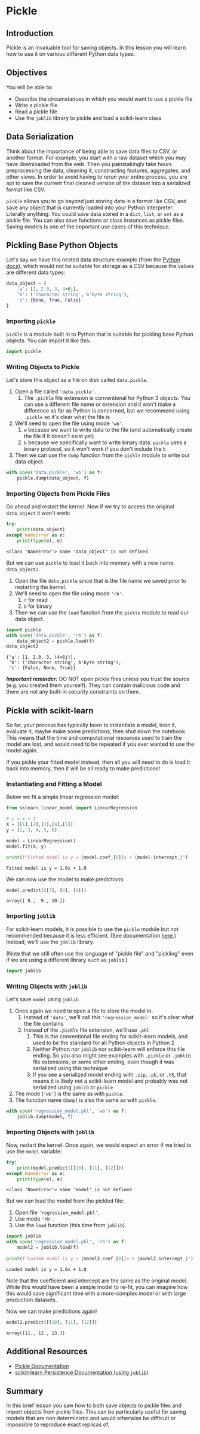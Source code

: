 # Pickle

## Introduction

Pickle is an invaluable tool for saving objects.  In this lesson you will learn how to use it on various different Python data types.

## Objectives

You will be able to:

* Describe the circumstances in which you would want to use a pickle file
* Write a pickle file
* Read a pickle file
* Use the `joblib` library to pickle and load a scikit-learn class

## Data Serialization

Think about the importance of being able to save data files to CSV, or another format. For example, you start with a raw dataset which you may have downloaded from the web. Then you painstakingly take hours preprocessing the data, cleaning it, constructing features, aggregates, and other views. In order to avoid having to rerun your entire process, you are apt to save the current final cleaned version of the dataset into a serialized format like CSV.

`pickle` allows you to go beyond just storing data in a format like CSV, and save any object that is currently loaded into your Python interpreter. Literally anything. You could save data stored in a `dict`, `list`, or `set` as a pickle file. You can also save functions or class instances as pickle files. Saving models is one of the important use cases of this technique.

## Pickling Base Python Objects

Let's say we have this nested data structure example (from the [Python docs](https://docs.python.org/3/library/pickle.html#examples)), which would not be suitable for storage as a CSV because the values are different data types:


```python
data_object = {
    'a': [1, 2.0, 3, 4+6j],
    'b': ('character string', b'byte string'),
    'c': {None, True, False}
}
```

### Importing `pickle`

`pickle` is a module built in to Python that is suitable for pickling base Python objects. You can import it like this:


```python
import pickle
```

### Writing Objects to Pickle

Let's store this object as a file on disk called `data.pickle`.

1. Open a file called `'data.pickle'`.
   1. The `.pickle` file extension is conventional for Python 3 objects. You can use a different file name or extension and it won't make a difference as far as Python is concerned, but we recommend using `.pickle` so it's clear what the file is
2. We'll need to open the file using mode `'wb'`.
   1. `w` because we want to write data to the file (and automatically create the file if it doesn't exist yet)
   2. `b` because we specifically want to write binary data. `pickle` uses a binary protocol, so it won't work if you don't include the `b`
3. Then we can use the `dump` function from the `pickle` module to write our data object.


```python
with open('data.pickle', 'wb') as f:
    pickle.dump(data_object, f)
```

### Importing Objects from Pickle Files

Go ahead and restart the kernel. Now if we try to access the original `data_object` it won't work:


```python
try:
    print(data_object)
except NameError as e:
    print(type(e), e)
```

    <class 'NameError'> name 'data_object' is not defined


But we can use `pickle` to load it back into memory with a new name, `data_object2`.

1. Open the file `data.pickle` since that is the file name we saved prior to restarting the kernel.
2. We'll need to open the file using mode `'rb'`.
   1. `r` for read
   2. `b` for binary
2. Then we can use the `load` function from the `pickle` module to read our data object.


```python
import pickle
with open('data.pickle', 'rb') as f:
    data_object2 = pickle.load(f)
data_object2
```




    {'a': [1, 2.0, 3, (4+6j)],
     'b': ('character string', b'byte string'),
     'c': {False, None, True}}



***Important reminder:*** DO NOT open pickle files unless you trust the source (e.g. you created them yourself). They can contain malicious code and there are not any built-in security constraints on them.

## Pickle with scikit-learn

So far, your process has typically been to instantiate a model, train it, evaluate it, maybe make some predictions, then shut down the notebook. This means that the time and computational resources used to train the model are lost, and would need to be repeated if you ever wanted to use the model again.

If you pickle your fitted model instead, then all you will need to do is load it back into memory, then it will be all ready to make predictions!

### Instantiating and Fitting a Model

Below we fit a simple linear regression model:


```python
from sklearn.linear_model import LinearRegression

# y = x + 1
X = [[1],[2],[3],[4],[5]]
y = [2, 3, 4, 5, 6]

model = LinearRegression()
model.fit(X, y)

print(f"Fitted model is y = {model.coef_[0]}x + {model.intercept_}")
```

    Fitted model is y = 1.0x + 1.0


We can now use the model to make predictions:


```python
model.predict([[7], [8], [9]])
```




    array([ 8.,  9., 10.])



### Importing `joblib`

For scikit-learn models, it is possible to use the `pickle` module but not recommended because it is less efficient. (See documentation [here](https://scikit-learn.org/stable/modules/model_persistence.html).) Instead, we'll use the `joblib` library.

(Note that we still often use the language of "pickle file" and "pickling" even if we are using a different library such as `joblib`.)


```python
import joblib
```

### Writing Objects with `joblib`

Let's save `model` using `joblib`.

1. Once again we need to open a file to store the model in.
   1. Instead of `'data'`, we'll call this `'regression_model'` so it's clear what the file contains
   2. Instead of the `.pickle` file extension, we'll use `.pkl`
      1. This is the conventional file ending for scikit-learn models, and used to be the standard for all Python objects in Python 2
      2. Neither Python nor `joblib` nor scikit-learn will enforce this file ending. So you also might see examples with `.pickle` or `.joblib` file extensions, or some other ending, even though it was serialized using this technique
      3. If you see a serialized model ending with `.zip`, `.pb`, or `.h5`, that means it is likely not a scikit-learn model and probably was not serialized using `joblib` or `pickle`
2. The mode (`'wb'`) is the same as with `pickle`.
3. The function name (`dump`) is also the same as with `pickle`.


```python
with open('regression_model.pkl', 'wb') as f:
    joblib.dump(model, f)
```

### Importing Objects with `joblib`

Now, restart the kernel. Once again, we would expect an error if we tried to use the `model` variable:


```python
try:
    print(model.predict([[10], [11], [12]]))
except NameError as e:
    print(type(e), e)
```

    <class 'NameError'> name 'model' is not defined


But we can load the model from the pickled file:

1. Open file `'regression_model.pkl'`.
2. Use mode `'rb'`.
3. Use the `load` function (this time from `joblib`).


```python
import joblib
with open('regression_model.pkl', 'rb') as f:
    model2 = joblib.load(f)
    
print(f"Loaded model is y = {model2.coef_[0]}x + {model2.intercept_}")
```

    Loaded model is y = 1.0x + 1.0


Note that the coefficient and intercept are the same as the original model. While this would have been a simple model to re-fit, you can imagine how this would save significant time with a more-complex model or with large production datasets.

Now we can make predictions again!


```python
model2.predict([[10], [11], [12]])
```




    array([11., 12., 13.])



## Additional Resources

* [Pickle Documentation](https://docs.python.org/3/library/pickle.html)
* [scikit-learn Persistence Documentation (using `joblib`)](https://scikit-learn.org/stable/modules/model_persistence.html)

## Summary 

In this brief lesson you saw how to both save objects to pickle files and import objects from pickle files. This can be particularly useful for saving models that are non deterministic and would otherwise be difficult or impossible to reproduce exact replicas of.
